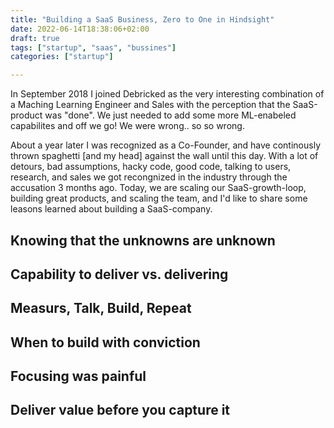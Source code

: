 ```yaml
---
title: "Building a SaaS Business, Zero to One in Hindsight"
date: 2022-06-14T18:38:06+02:00
draft: true
tags: ["startup", "saas", "bussines"]
categories: ["startup"]

---
```


In September 2018 I joined Debricked as the very interesting combination of a Maching Learning Engineer and Sales with the perception that the SaaS-product was "done". We just needed to add some more ML-enabeled capabilites and off we go! We were wrong.. so so wrong. 

About a year later I was recognized as a Co-Founder, and have continously thrown spaghetti \[and my head\] against the wall until this day. With a lot of detours, bad assumptions, hacky code, good code, talking to users, research, and sales we got recongnized in the industry through the accusation 3 months ago. Today, we are scaling our SaaS-growth-loop, building great products, and scaling the team, and I'd like to share some leasons learned about building a SaaS-company.  

## Knowing that the unknowns are unknown


## Capability to deliver vs. delivering 


## Measurs, Talk, Build, Repeat


## When to build with conviction 


## Focusing was painful 


## Deliver value before you capture it